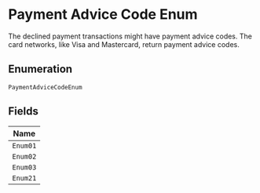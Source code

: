 
# Payment Advice Code Enum

The declined payment transactions might have payment advice codes. The card networks, like Visa and Mastercard, return payment advice codes.

## Enumeration

`PaymentAdviceCodeEnum`

## Fields

| Name |
|  --- |
| `Enum01` |
| `Enum02` |
| `Enum03` |
| `Enum21` |

